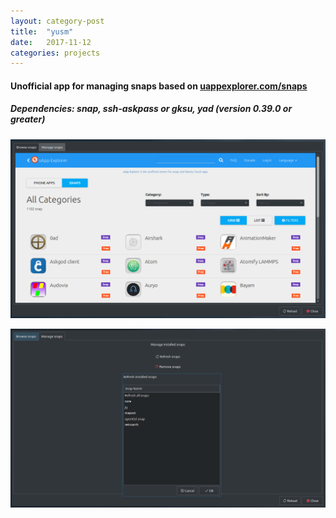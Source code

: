 ```yaml
---
layout: category-post
title:  "yusm"
date:   2017-11-12
categories: projects
---
```


#### Unofficial app for managing snaps based on [uappexplorer.com/snaps](https://uappexplorer.com/snaps)

##### Dependencies: snap, ssh-askpass or gksu, yad (version 0.39.0 or greater)

![yusm-screenshot](https://raw.githubusercontent.com/simoniz0r/yusm/master//Screenshot.png)

![yusm-screenshot2](https://raw.githubusercontent.com/simoniz0r/yusm/master//Screenshot2.png)
